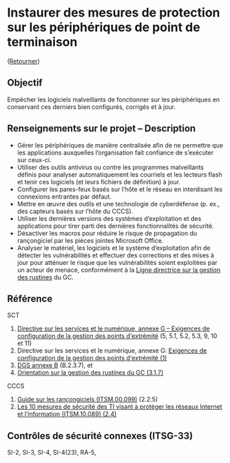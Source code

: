 # Instaurer des mesures de protection sur les périphériques de point de terminaison

([Retourner](/README.md#lignes-directrices))

## Objectif

Empêcher les logiciels malveillants de fonctionner sur les périphériques en conservant ces derniers bien configurés, corrigés et à jour.

## Renseignements sur le projet – Description

- Gérer les périphériques de manière centralisée afin de ne permettre que les applications auxquelles l’organisation fait confiance de s’exécuter sur ceux-ci.
- Utiliser des outils antivirus ou contre les programmes malveillants définis pour analyser automatiquement les courriels et les lecteurs flash et tenir ces logiciels (et leurs fichiers de définition) à jour.
- Configurer les pares-feux basés sur l’hôte et le réseau en interdisant les connexions entrantes par défaut.
- Mettre en œuvre des outils et une technologie de cyberdéfense (p. ex., des capteurs basés sur l’hôte du CCCS).
- Utiliser les dernières versions des systèmes d’exploitation et des applications pour tirer parti des dernières fonctionnalités de sécurité.
- Désactiver les macros pour réduire le risque de propagation du rançongiciel par les pièces jointes Microsoft Office.
- Analyser le matériel, les logiciels et le système d’exploitation afin de détecter les vulnérabilités et effectuer des corrections et des mises à jour pour atténuer le risque que les vulnérabilités soient exploitées par un acteur de menace, conformément à la [Ligne directrice sur la gestion des rustines](https://www.canada.ca/fr/gouvernement/systeme/gouvernement-numerique/securite-confidentialite-ligne/orientation-gestion-rustines.html) du GC.

## Référence

SCT

1. [Directive sur les services et le numérique, annexe G – Exigences de configuration de la gestion des points d'extrémité](https://www.gcpedia.gc.ca/gcwiki/images/c/c8/5_-_Exigences_de_configuration_de_la_gestion_des_points_d%C3%A2%E2%82%AC%E2%84%A2extr%C3%83%C2%A9mit%C3%83%C2%A9.pdf) (5, 5.1, 5.2, 5.3, 9, 10 et 11)
2. Directive sur les services et le numérique, annexe G: [Exigences de configuration de la gestion des points d'extrémité (1)](https://www.gcpedia.gc.ca/gcwiki/images/c/c8/5_-_Exigences_de_configuration_de_la_gestion_des_points_dâ€™extrÃ©mitÃ©.pdf)
3. [DGS annexe B](https://www.tbs-sct.gc.ca/pol/doc-fra.aspx?id=32611#appB) (B.2.3.7), et
4. [Orientation sur la gestion des rustines du GC (3.1.7)](https://www.canada.ca/fr/gouvernement/systeme/gouvernement-numerique/securite-confidentialite-ligne/orientation-gestion-rustines.html)

CCCS

1. [Guide sur les rançongiciels (ITSM.00.099)](https://cyber.gc.ca/fr/orientation/guide-sur-les-rancongiciels-itsm00099) (2.2.5)
2. [Les 10 mesures de sécurité des TI visant à protéger les réseaux Internet et l’information (ITSM.10.089) (2.4)](https://cyber.gc.ca/fr/orientation/les-10-mesures-de-securite-des-ti-visant-proteger-les-reseaux-internet-et-0)

## Contrôles de sécurité connexes (ITSG-33)

SI-2, SI-3, SI-4, SI-4(23), RA-5,
